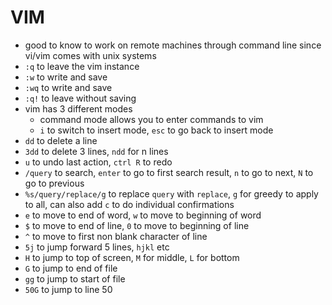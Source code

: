 # VIM
- good to know to work on remote machines through command line since vi/vim comes with unix systems
- `:q` to leave the vim instance
- `:w` to write and save
- `:wq` to write and save
- `:q!` to leave without saving
- vim has 3 different modes
  - command mode allows you to enter commands to vim
  - `i` to switch to insert mode, `esc` to go back to insert mode
- `dd` to delete a line
- `3dd` to delete 3 lines, `ndd` for n lines
- `u` to undo last action, `ctrl R` to redo
- `/query` to search, `enter` to go to first search result, `n` to go to next, `N` to go to previous
- `%s/query/replace/g` to replace `query` with `replace`, `g` for greedy to apply to all, can also add `c` to do individual confirmations
- `e` to move to end of word, `w` to move to beginning of word
- `$` to move to end of line, `0` to move to beginning of line
- `^` to move to first non blank character of line
- `5j` to jump forward 5 lines, `hjkl` etc
- `H` to jump to top of screen, `M` for middle, `L` for bottom
- `G` to jump to end of file
- `gg` to jump to start of file
- `50G` to jump to line 50
